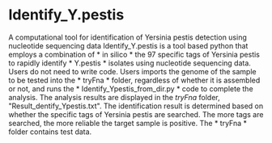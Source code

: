 # Identify_Y.pestis
A computational tool for identification of Yersinia pestis detection using nucleotide sequencing data
Identify_Y.pestis is a tool based python that employs a combination of * in silico * the 97 specific tags of Yersinia pestis to rapidly identify * Y.pestis *  isolates using nucleotide sequencing data.
Users do not need to write code.
Users imports the genome of the sample to be tested into the * tryFna * folder, regardless of whether it is assembled or not, and runs the * Identify_Ypestis_from_dir.py * code to complete the analysis.
The analysis results are displayed in the *tryFna* folder, "Result_dentify_Ypestis.txt". 
The identification result is determined based on whether the specific tags of Yersinia pestis are searched. The more tags are searched, the more reliable the target sample is positive.
The * tryFna * folder contains test data.
